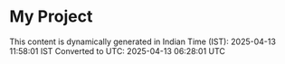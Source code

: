 # My Project

This content is dynamically generated in Indian Time (IST): 2025-04-13 11:58:01 IST
Converted to UTC: 2025-04-13 06:28:01 UTC

